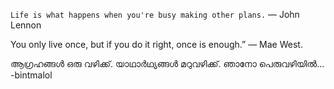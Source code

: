 ```Life is what happens when you're busy making other plans.```
— John Lennon

You only live once, but if you do it right, once is enough.” — Mae West.

ആഗ്രഹങ്ങൾ ഒരു വഴിക്ക്.
യാഥാർഥ്യങ്ങൾ മറുവഴിക്ക്.
ഞാനോ പെരുവഴിയിൽ...
-bintmalol
